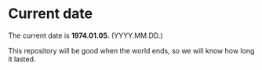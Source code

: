 # Current date

The current date is **1974.01.05.** (YYYY.MM.DD.)

This repository will be good when the world ends, so we will know how long it lasted.